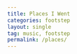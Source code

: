 ```yaml
---
title: Places I Went
categories: footstep
layout: single
tag: music, footstep
permalink: /places/
---
```

<!---
https://leafletjs.com/reference.html#marker
-->
